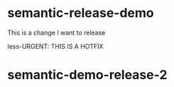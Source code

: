 # semantic-release-demo

This is a change I want to release

less-URGENT: THIS IS A HOTFIX
# semantic-demo-release-2
